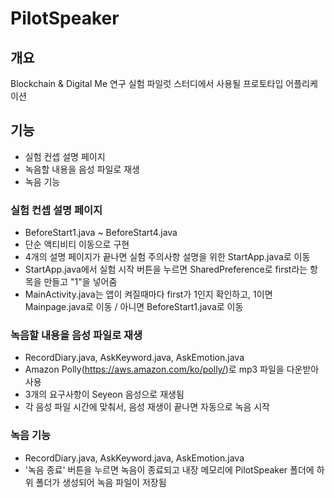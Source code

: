 # PilotSpeaker

## 개요
Blockchain & Digital Me 연구 실험 파일럿 스터디에서 사용될 프로토타입 어플리케이션


## 기능
- 실험 컨셉 설명 페이지
- 녹음할 내용을 음성 파일로 재생
- 녹음 기능


### 실험 컨셉 설명 페이지
- BeforeStart1.java ~ BeforeStart4.java 
- 단순 액티비티 이동으로 구현
- 4개의 설명 페이지가 끝나면 실험 주의사항 설명을 위한 StartApp.java로 이동
- StartApp.java에서 실험 시작 버튼을 누르면 SharedPreference로 first라는 항목을 만들고 "1"을 넣어줌
- MainActivity.java는 앱이 켜질때마다 first가 1인지 확인하고, 1이면 Mainpage.java로 이동 / 아니면 BeforeStart1.java로 이동


### 녹음할 내용을 음성 파일로 재생
- RecordDiary.java, AskKeyword.java, AskEmotion.java
- Amazon Polly(https://aws.amazon.com/ko/polly/)로 mp3 파일을 다운받아 사용 
- 3개의 요구사항이 Seyeon 음성으로 재생됨
- 각 음성 파일 시간에 맞춰서, 음성 재생이 끝나면 자동으로 녹음 시작


### 녹음 기능
- RecordDiary.java, AskKeyword.java, AskEmotion.java
- '녹음 종료' 버튼을 누르면 녹음이 종료되고 내장 메모리에 PilotSpeaker 폴더에 하위 폴더가 생성되어 녹음 파일이 저장됨 


